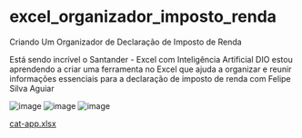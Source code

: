 # excel_organizador_imposto_renda
Criando Um Organizador de Declaração de Imposto de Renda

Está sendo incrível o Santander - Excel com Inteligência Artificial DIO estou aprendendo a criar uma ferramenta no Excel que ajuda a organizar e reunir informações essenciais para a declaração de imposto de renda com Felipe Silva Aguiar

![image](https://github.com/user-attachments/assets/37bb9f04-8573-4248-8259-d7cda5856b3a)
![image](https://github.com/user-attachments/assets/b9346534-8b11-406d-8ef7-8fe7a98eb09b)
![image](https://github.com/user-attachments/assets/ec90a90c-fcbe-4add-ab6a-b676930c02e7)

[cat-app.xlsx](https://github.com/user-attachments/files/20595360/cat-app.xlsx)
